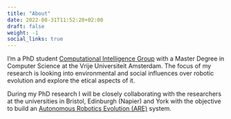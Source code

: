 ```yaml
---
title: "About"
date: 2022-08-31T11:52:20+02:00
draft: false
weight: -1
social_links: true
---
```


I’m a PhD student [Computational Intelligence Group](https://www.cs.vu.nl/ci/) with a Master Degree in Computer Science at the Vrije Universiteit Amsterdam. The focus of my research is looking into environmental and social influences over robotic evolution and explore the etical aspects of it.

During my PhD research I will be closely collaborating with the researchers at the universities in Bristol, Edinburgh (Napier) and York with the objective to build an [Autonomous Robotics Evolution (ARE)](https://www.york.ac.uk/robot-lab/are/) system.

<!-- ## Research Interest


## Publications

In chronological order:
1. F.Bar, J.Doe: Effects of having a placeholder of a name
2. S.Holmes, J.Watson: Consequences of living with a sociopath in London

## Typography

This is a [link](http://google.com). Something *italics* and something **bold**.

Here is a table:

Year | Award | Category
-----|-------|--------
2014 | Emmy  | Won Outstanding Lead Actor in a miniseries or a movie
2015 | BAFTA | Nominated for Best Leading Actor for Sherlock
2014 | Satellite | Won Best Actor miniseries or television film

Here is a horizontal rule:

---

Here is a blockquote:

> To a great mind, nothing is little

Here is a `code` block:

```python
def is_elementary():
  return True
```

## References

* Foo Bar: Head of Department, Placeholder Names, Lorem
* John Doe: Associate Professor, Department of Computer Science, Ipsum

[^1]: This is the first footnote.
[^2]: This is the second footnote. -->

